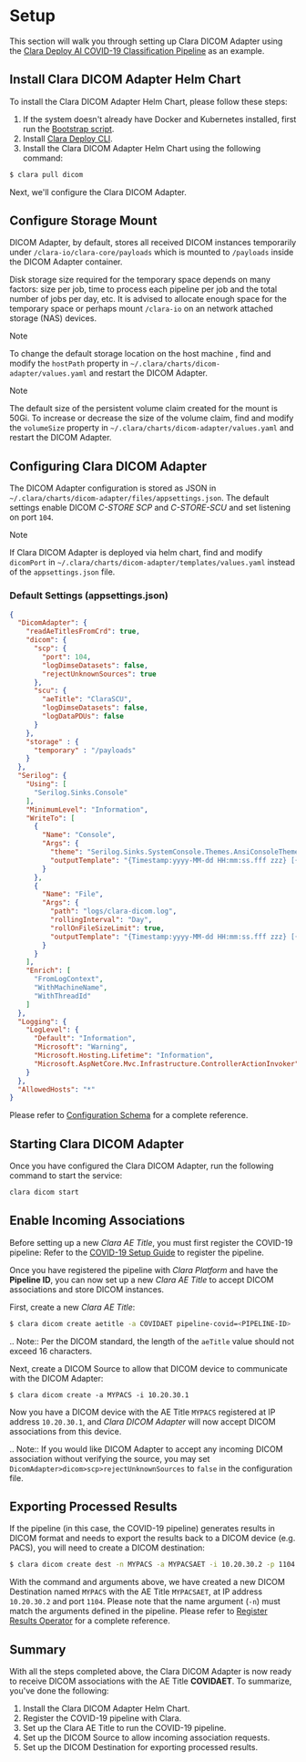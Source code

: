 # Setup

This section will walk you through setting up Clara DICOM Adapter using the [Clara Deploy AI COVID-19 Classification Pipeline](https://ngc.nvidia.com/catalog/resources/nvidia:clara:clara_ai_covid19_pipeline)
as an example.

## Install Clara DICOM Adapter Helm Chart

To install the Clara DICOM Adapter Helm Chart, please follow these steps:

1. If the system doesn't already have Docker and Kubernetes installed, first run the [Bootstrap script](https://ngc.nvidia.com/catalog/resources/nvidia:clara:clara_bootstrap).
2. Install [Clara Deploy CLI](https://ngc.nvidia.com/catalog/resources/nvidia:clara:clara_cli).
3. Install the Clara DICOM Adapter Helm Chart using the following command:

```bash
$ clara pull dicom
```

Next, we'll configure the Clara DICOM Adapter.

## Configure Storage Mount

DICOM Adapter, by default, stores all received DICOM instances temporarily under `/clara-io/clara-core/payloads` which is mounted
to `/payloads` inside the DICOM Adapter container.

Disk storage size required for the temporary space depends on many factors: size per job, time to process each pipeline per job and the total number of 
jobs per day, etc.  It is advised to allocate enough space for the temporary space or perhaps mount `/clara-io` on an network attached
storage (NAS) devices.

> [!Note]
> To change the default storage location on the host machine , find and modify the `hostPath` property in
> `~/.clara/charts/dicom-adapter/values.yaml` and restart the DICOM Adapter.

> [!Note]
> The default size of the persistent volume claim created for the mount is 50Gi.
> To increase or decrease the size of the volume claim, find and modify the `volumeSize` property in
> `~/.clara/charts/dicom-adapter/values.yaml` and restart the DICOM Adapter.


## Configuring Clara DICOM Adapter

The DICOM Adapter configuration is stored as JSON in `~/.clara/charts/dicom-adapter/files/appsettings.json`.
The default settings enable DICOM *C-STORE SCP* and *C-STORE-SCU* and set listening on port `104`.

> [!Note]
> If Clara DICOM Adapter is deployed via helm chart, find and modify `dicomPort` in `~/.clara/charts/dicom-adapter/templates/values.yaml` instead of the `appsettings.json` file.


### Default Settings (appsettings.json)

``` json
{
  "DicomAdapter": {
    "readAeTitlesFromCrd": true,
    "dicom": {
      "scp": {
        "port": 104,
        "logDimseDatasets": false,
        "rejectUnknownSources": true
      },
      "scu": {
        "aeTitle": "ClaraSCU",
        "logDimseDatasets": false,
        "logDataPDUs": false
      }
    },
    "storage" : {
      "temporary" : "/payloads"
    }
  },
  "Serilog": {
    "Using": [
      "Serilog.Sinks.Console"
    ],
    "MinimumLevel": "Information",
    "WriteTo": [
      {
        "Name": "Console",
        "Args": {
          "theme": "Serilog.Sinks.SystemConsole.Themes.AnsiConsoleTheme::Code, Serilog.Sinks.Console",
          "outputTemplate": "{Timestamp:yyyy-MM-dd HH:mm:ss.fff zzz} [{Level:u4}] [{MachineName}] {SourceContext}[{ThreadId}] {Properties} {Message:l}{NewLine}{Exception}"
        }
      },
      {
        "Name": "File",
        "Args": {
          "path": "logs/clara-dicom.log",
          "rollingInterval": "Day",
          "rollOnFileSizeLimit": true,
          "outputTemplate": "{Timestamp:yyyy-MM-dd HH:mm:ss.fff zzz} [{Level:u4}] [{MachineName}] {SourceContext}[{ThreadId}] {Properties} {Message}{NewLine}{Exception}"
        }
      }
    ],
    "Enrich": [
      "FromLogContext",
      "WithMachineName",
      "WithThreadId"
    ]
  },
  "Logging": {
    "LogLevel": {
      "Default": "Information",
      "Microsoft": "Warning",
      "Microsoft.Hosting.Lifetime": "Information",
      "Microsoft.AspNetCore.Mvc.Infrastructure.ControllerActionInvoker": "Error"
    }
  },
  "AllowedHosts": "*"
}
```

Please refer to [Configuration Schema](schema.md) for a complete reference.


## Starting Clara DICOM Adapter

Once you have configured the Clara DICOM Adapter, run the following command to start the service:

```bash
clara dicom start
```

## Enable Incoming Associations

Before setting up a new *Clara AE Title*, you must first register the COVID-19 pipeline: Refer
to the [COVID-19 Setup Guide](https://ngc.nvidia.com/catalog/resources/nvidia:clara:clara_ai_covid19_pipeline/setup)
to register the pipeline.

Once you have registered the pipeline with *Clara Platform* and have the **Pipeline ID**, you can
now set up a new *Clara AE Title* to accept DICOM associations and store DICOM instances.

First, create a new *Clara AE Title*:

```bash
$ clara dicom create aetitle -a COVIDAET pipeline-covid=<PIPELINE-ID>
```

.. Note:: Per the DICOM standard, the length of the `aeTitle` value should not exceed 16
          characters.

Next, create a DICOM Source to allow that DICOM device to communicate with the DICOM Adapter:

```
$ clara dicom create -a MYPACS -i 10.20.30.1
```

Now you have a DICOM device with the AE Title `MYPACS` registered at IP address `10.20.30.1`, and
*Clara DICOM Adapter* will now accept DICOM associations from this device.

.. Note:: If you would like DICOM Adapter to accept any incoming DICOM association without
          verifying the source, you may set `DicomAdapter>dicom>scp>rejectUnknownSources` to
         `false` in the configuration file.

## Exporting Processed Results

If the pipeline (in this case, the COVID-19 pipeline) generates results in DICOM format and needs
to export the results back to a DICOM device (e.g. PACS), you will need to create a DICOM
destination:

```bash
$ clara dicom create dest -n MYPACS -a MYPACSAET -i 10.20.30.2 -p 1104 
```

With the command and arguments above, we have created a new DICOM Destination named `MYPACS` with
the AE Title `MYPACSAET`, at IP address `10.20.30.2` and port  `1104`.  Please note that the
name argument (`-n`) must match the arguments defined in the pipeline. Please refer to [Register Results Operator](/sdk/Services/ResultsService/public/docs/README.md)
for a complete reference.

## Summary

With all the steps completed above, the Clara DICOM Adapter is now ready to receive DICOM 
associations with the AE Title **COVIDAET**. To summarize, you've done the following:

1. Install the Clara DICOM Adapter Helm Chart.
2. Register the COVID-19 pipeline with Clara.
3. Set up the Clara AE Title to run the COVID-19 pipeline.
4. Set up the DICOM Source to allow incoming association requests.
5. Set up the DICOM Destination for exporting processed results.

